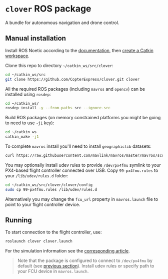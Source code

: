 # `clover` ROS package

A bundle for autonomous navigation and drone control.

## Manual installation

Install ROS Noetic according to the [documentation](http://wiki.ros.org/noetic/Installation), then [create a Catkin workspace](http://wiki.ros.org/catkin/Tutorials/create_a_workspace).

Clone this repo to directory `~/catkin_ws/src/clover`:

```bash
cd ~/catkin_ws/src
git clone https://github.com/CopterExpress/clover.git clover
```

All the required ROS packages (including `mavros` and `opencv`) can be installed using `rosdep`:

```bash
cd ~/catkin_ws/
rosdep install -y --from-paths src --ignore-src
```

Build ROS packages (on memory constrained platforms you might be going to need to use `-j1` key):

```bash
cd ~/catkin_ws
catkin_make -j1
```

To complete `mavros` install you'll need to install `geographiclib` datasets:

```bash
curl https://raw.githubusercontent.com/mavlink/mavros/master/mavros/scripts/install_geographiclib_datasets.sh | sudo bash
```

You may optionally install udev rules to provide `/dev/px4fmu` symlink to your PX4-based flight controller connected over USB. Copy `99-px4fmu.rules` to your `/lib/udev/rules.d` folder:

```bash
cd ~/catkin_ws/src/clover/clover/config
sudo cp 99-px4fmu.rules /lib/udev/rules.d
```

Alternatively you may change the `fcu_url` property in `mavros.launch` file to point to your flight controller device.

## Running

To start connection to the flight controller, use:

```bash
roslaunch clover clover.launch
```

For the simulation information see the [corresponding article](https://clover.coex.tech/en/simulation.html).

> Note that the package is configured to connect to `/dev/px4fmu` by default (see [previous section](#manual-installation)). Install udev rules or specify path to your FCU device in `mavros.launch`.
